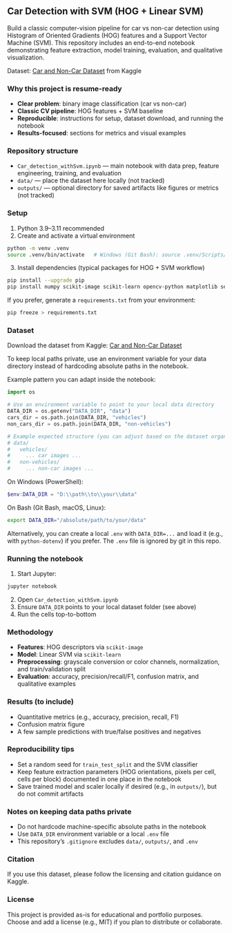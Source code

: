 ## Car Detection with SVM (HOG + Linear SVM)

Build a classic computer-vision pipeline for car vs non-car detection using Histogram of Oriented Gradients (HOG) features and a Support Vector Machine (SVM). This repository includes an end-to-end notebook demonstrating feature extraction, model training, evaluation, and qualitative visualization.

Dataset: [Car and Non-Car Dataset](https://www.kaggle.com/datasets/lachlannegus/car-and-non-car-dataset) from Kaggle

### Why this project is resume-ready
- **Clear problem**: binary image classification (car vs non-car)
- **Classic CV pipeline**: HOG features + SVM baseline
- **Reproducible**: instructions for setup, dataset download, and running the notebook
- **Results-focused**: sections for metrics and visual examples

### Repository structure
- `Car_detection_withSvm.ipynb` — main notebook with data prep, feature engineering, training, and evaluation
- `data/` — place the dataset here locally (not tracked)
- `outputs/` — optional directory for saved artifacts like figures or metrics (not tracked)

### Setup
1) Python 3.9–3.11 recommended
2) Create and activate a virtual environment

```bash
python -m venv .venv
source .venv/bin/activate   # Windows (Git Bash): source .venv/Scripts/activate
```

3) Install dependencies (typical packages for HOG + SVM workflow)

```bash
pip install --upgrade pip
pip install numpy scikit-image scikit-learn opencv-python matplotlib seaborn jupyter
```

If you prefer, generate a `requirements.txt` from your environment:

```bash
pip freeze > requirements.txt
```

### Dataset
Download the dataset from Kaggle: [Car and Non-Car Dataset](https://www.kaggle.com/datasets/lachlannegus/car-and-non-car-dataset)

To keep local paths private, use an environment variable for your data directory instead of hardcoding absolute paths in the notebook.

Example pattern you can adapt inside the notebook:

```python
import os

# Use an environment variable to point to your local data directory
DATA_DIR = os.getenv("DATA_DIR", "data")
cars_dir = os.path.join(DATA_DIR, "vehicles")
non_cars_dir = os.path.join(DATA_DIR, "non-vehicles")

# Example expected structure (you can adjust based on the dataset organization):
# data/
#   vehicles/
#     ... car images ...
#   non-vehicles/
#     ... non-car images ...
```

On Windows (PowerShell):

```powershell
$env:DATA_DIR = "D:\\path\\to\\your\\data"
```

On Bash (Git Bash, macOS, Linux):

```bash
export DATA_DIR="/absolute/path/to/your/data"
```

Alternatively, you can create a local `.env` with `DATA_DIR=...` and load it (e.g., with `python-dotenv`) if you prefer. The `.env` file is ignored by git in this repo.

### Running the notebook
1) Start Jupyter:

```bash
jupyter notebook
```

2) Open `Car_detection_withSvm.ipynb`
3) Ensure `DATA_DIR` points to your local dataset folder (see above)
4) Run the cells top-to-bottom

### Methodology
- **Features**: HOG descriptors via `scikit-image`
- **Model**: Linear SVM via `scikit-learn`
- **Preprocessing**: grayscale conversion or color channels, normalization, and train/validation split
- **Evaluation**: accuracy, precision/recall/F1, confusion matrix, and qualitative examples

### Results (to include)
- Quantitative metrics (e.g., accuracy, precision, recall, F1)
- Confusion matrix figure
- A few sample predictions with true/false positives and negatives

### Reproducibility tips
- Set a random seed for `train_test_split` and the SVM classifier
- Keep feature extraction parameters (HOG orientations, pixels per cell, cells per block) documented in one place in the notebook
- Save trained model and scaler locally if desired (e.g., in `outputs/`), but do not commit artifacts

### Notes on keeping data paths private
- Do not hardcode machine-specific absolute paths in the notebook
- Use `DATA_DIR` environment variable or a local `.env` file
- This repository’s `.gitignore` excludes `data/`, `outputs/`, and `.env`

### Citation
If you use this dataset, please follow the licensing and citation guidance on Kaggle.

### License
This project is provided as-is for educational and portfolio purposes. Choose and add a license (e.g., MIT) if you plan to distribute or collaborate.

